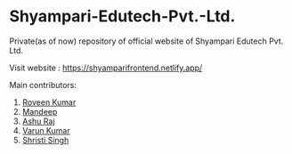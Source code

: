 # Shyampari-Edutech-Pvt.-Ltd.
Private(as of now) repository of official website of Shyampari Edutech Pvt. Ltd. 

Visit website : https://shyamparifrontend.netlify.app/

Main contributors:
  1) [Roveen Kumar](https://github.com/rk-iitb26)
  2) [Mandeep](https://github.com/coder-zen)
  3) [Ashu Raj](https://github.com/Runtime17)
  4) [Varun Kumar](https://github.com/varun08kumar)
  5) [Shristi Singh](https://github.com/srishti788)
     
